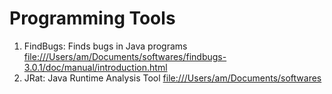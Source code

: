 # Programming Tools #
1. FindBugs: Finds bugs in Java programs [file:///Users/am/Documents/softwares/findbugs-3.0.1/doc/manual/introduction.html](file:///Users/am/Documents/softwares/findbugs-3.0.1/doc/manual/introduction.html)
2. JRat: Java Runtime Analysis Tool [file:///Users/am/Documents/softwares](file:///Users/am/Documents/softwares)
